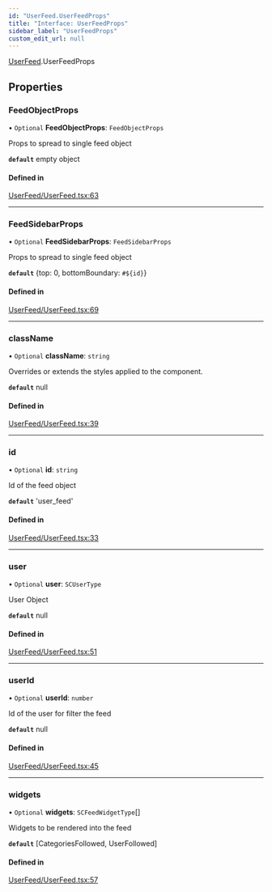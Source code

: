 ```yaml
---
id: "UserFeed.UserFeedProps"
title: "Interface: UserFeedProps"
sidebar_label: "UserFeedProps"
custom_edit_url: null
---
```


[UserFeed](../modules/UserFeed).UserFeedProps

## Properties

### FeedObjectProps

• `Optional` **FeedObjectProps**: `FeedObjectProps`

Props to spread to single feed object

**`default`** empty object

#### Defined in

[UserFeed/UserFeed.tsx:63](https://github.com/selfcommunity/community-ui/blob/7897031/packages/sc-templates/src/components/UserFeed/UserFeed.tsx#L63)

___

### FeedSidebarProps

• `Optional` **FeedSidebarProps**: `FeedSidebarProps`

Props to spread to single feed object

**`default`** {top: 0, bottomBoundary: `#${id}`}

#### Defined in

[UserFeed/UserFeed.tsx:69](https://github.com/selfcommunity/community-ui/blob/7897031/packages/sc-templates/src/components/UserFeed/UserFeed.tsx#L69)

___

### className

• `Optional` **className**: `string`

Overrides or extends the styles applied to the component.

**`default`** null

#### Defined in

[UserFeed/UserFeed.tsx:39](https://github.com/selfcommunity/community-ui/blob/7897031/packages/sc-templates/src/components/UserFeed/UserFeed.tsx#L39)

___

### id

• `Optional` **id**: `string`

Id of the feed object

**`default`** 'user_feed'

#### Defined in

[UserFeed/UserFeed.tsx:33](https://github.com/selfcommunity/community-ui/blob/7897031/packages/sc-templates/src/components/UserFeed/UserFeed.tsx#L33)

___

### user

• `Optional` **user**: `SCUserType`

User Object

**`default`** null

#### Defined in

[UserFeed/UserFeed.tsx:51](https://github.com/selfcommunity/community-ui/blob/7897031/packages/sc-templates/src/components/UserFeed/UserFeed.tsx#L51)

___

### userId

• `Optional` **userId**: `number`

Id of the user for filter the feed

**`default`** null

#### Defined in

[UserFeed/UserFeed.tsx:45](https://github.com/selfcommunity/community-ui/blob/7897031/packages/sc-templates/src/components/UserFeed/UserFeed.tsx#L45)

___

### widgets

• `Optional` **widgets**: `SCFeedWidgetType`[]

Widgets to be rendered into the feed

**`default`** [CategoriesFollowed, UserFollowed]

#### Defined in

[UserFeed/UserFeed.tsx:57](https://github.com/selfcommunity/community-ui/blob/7897031/packages/sc-templates/src/components/UserFeed/UserFeed.tsx#L57)
